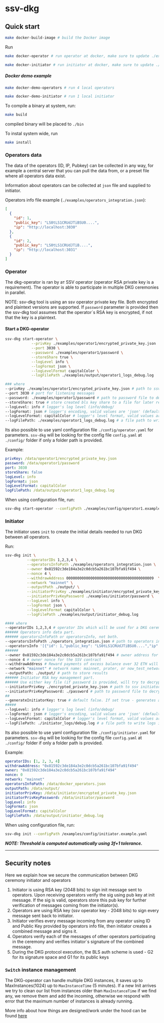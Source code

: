 # ssv-dkg

## Quick start

```sh
make docker-build-image # build the Docker image
```

Run

```sh
make docker-operator # run operator at docker, make sure to update ./examples/config/operator1.example.yaml
```


```sh
make docker-initiator # run initiator at docker, make sure to update ./examples/config/initiator.example.yaml
```

##### Docker demo example

```sh
make docker-demo-operators # run 4 local operators
```

```sh
make docker-demo-initiator # run 1 local initiator
```

To compile a binary at system, run:

```sh
make build
```

compiled binary will be placed to `./bin`

To instal system wide, run

```sh
make install
```

### Operators data

The data of the operators (ID, IP, Pubkey) can be collected in any way, for example a central server that you can pull the data from, or a preset file where all operators data exist.

Information about operators can be collected at `json` file and supplied to initiator.

Operators info file example (`./examples/operators_integration.json`):

```json
[
  {
    "id": 1,
    "public_key": "LS0tLS1CRUdJTiBSU0....",
    "ip": "http://localhost:3030"
  },
  {
    "id": 2,
    "public_key": "LS0tLS1CRUdJTiB....",
    "ip": "http://localhost:3031"
  }
]
```

### Operator

The dkg-operator is ran by aт SSV operator (operator RSA private key is a requirement).
The operator is able to participate in multiple DKG ceremonies in parallel.

NOTE: ssv-dkg tool is using an ssv operator private key file. Both encrypted and plaintext versions are supported. If `password` parameter is provided then the ssv-dkg tool assumes that the operator`s RSA key is encrypted, if not that the key is a plaintext.

#### Start a DKG-operator

```sh
ssv-dkg start-operator \
            --privKey ./examples/operator1/encrypted_private_key.json  \
            --port 3030 \
            --password ./examples/operator1/password \
            --storeShare true \
            --logLevel info \
            --logFormat json \
            --logLevelFormat capitalColor \
            --logFilePath ./examples/output/operator1_logs_debug.log

### where
--privKey ./examples/operator1/encrypted_private_key.json # path to ssv operator`s private key
--port 3030 # port for listening messages
--password: ./examples/operator1/password # path to password file to decrypt the key
--storeShare: true # store created bls key share to a file for later reuse if needed
--logLevel: info # logger's log level (info/debug/
--logFormat: json # logger's encoding, valid values are 'json' (default) and 'console'
--logLevelFormat: capitalColor # logger's level format, valid values are 'capitalColor' (default), 'capital' or 'lowercase''
--logFilePath: ./examples/operator1_logs_debug.log # a file path to write logs into
```

Its also possible to use yaml configuration file `./config/operator.yaml` for parameters. `ssv-dkg` will be looking for the config file `config.yaml` at `./config/` folder if only a folder path is provided.

Example:

```yaml
privKey: /data/operator1/encrypted_private_key.json
password: /data/operator1/password
port: 3030
storeShare: false
logLevel: info
logFormat: json
logLevelFormat: capitalColor
logFilePath: /data/output/operator1_logs_debug.log
```

When using configuration file, run:

```sh
ssv-dkg start-operator --configPath ./examples/config/operator1.example.yaml
```

### Initiator

The initiator uses `init` to create the initial details needed to run DKG between all operators.

Run:

```sh
ssv-dkg init \
          --operatorIDs 1,2,3,4 \
          --operatorsInfoPath ./examples/operators_integration.json \
          --owner 0x81592c3de184a3e2c0dcb5a261bc107bfa91f494 \
          --nonce 4 \
          --withdrawAddress 0000000000000000000000000000000000000009  \
          --network "mainnet" \
          --outputPath ./output/ \
          --initiatorPrivKey ./examples/initiator/encrypted_private_key.json \
          --initiatorPrivKeyPassword ./examples/initiator/password \
          --logLevel info \
          --logFormat json \
          --logLevelFormat capitalColor \
          --logFilePath ./examples/output/initiator_debug.log

#### where
--operatorIDs 1,2,3,4 # operator IDs which will be used for a DKG ceremony
###### Operators info data part.
###### operatorsInfoPath or operatorsInfo, not both.
--operatorsInfoPath ./operators_integration.json # path to operators info file or directory.
--operatorsInfo '[{"id": 1,"public_key": "LS0tLS1CRUdJTiBSU0....","ip": "http://localhost:3030"}, {"id": 2,"public_key": "LS0tLS1CRUdJTiBSU0....","ip": "http://localhost:3030"},...]' # raw JSON string containing operators info.
######
--owner 0x81592c3de184a3e2c0dcb5a261bc107bfa91f494 # owner address for the SSV contract
--nonce 4 # owner nonce for the SSV contract
--withdrawAddress # Reward payments of excess balance over 32 ETH will automatically and regularly be sent to a withdrawal address linked to each validator, once provided by the user. Users can also exit staking entirely, unlocking their full validator balance.
--network "mainnet" # network name: mainnet, prater, or now_test_network
--outputPath: ./output/ # path to store results
###### Initiator RSA key management part.
###### Use either key file (if password is provided, will try to decrypted, else plaintext) or generate a new key pair. Not both.
--initiatorPrivKey ./encrypted_private_key.json # path to ssv initiators`s private key
--initiatorPrivKeyPassword: ./password # path to password file to decrypt the key. If not provided key file considered contains plaintext key.
##
--generateInitiatorKey: true # default false. If set true - generates a new RSA key pair + random secure password. Result stored at `outputPath`
#####
--logLevel: info # logger's log level (info/debug/
--logFormat: json # logger's encoding, valid values are 'json' (default) and 'console'
--logLevelFormat: capitalColor # logger's level format, valid values are 'capitalColor' (default), 'capital' or 'lowercase''
--logFilePath: ./initiator_logs/debug.log # a file path to write logs into
```

Its also possible to use yaml configuration file `./config/initiator.yaml` for parameters. `ssv-dkg` will be looking for the config file `config.yaml` at `./config/` folder if only a folder path is provided.

Example:

```yaml
operatorIDs: [1, 2, 3, 4]
withdrawAddress: "0x81592c3de184a3e2c0dcb5a261bc107bfa91f494"
owner: "0x81592c3de184a3e2c0dcb5a261bc107bfa91f494"
nonce: 0
network: "mainnet"
operatorsInfoPath: /data/docker_operators.json
outputPath: /data/output/
initiatorPrivKey: /data/initiator/encrypted_private_key.json
initiatorPrivKeyPassword: /data/initiator/password
logLevel: info
logFormat: json
logLevelFormat: capitalColor
logFilePath: /data/output/initiator_debug.log
```

When using configuration file, run:

```sh
ssv-dkg init --configPath /examples/config/initiator.example.yaml
```

**_NOTE: Threshold is computed automatically using 3f+1 tolerance._**

---

## Security notes

Here we explain how we secure the communication between DKG ceremony initiator and operators

1. Initiator is using RSA key (2048 bits) to sign init message sent to operators. Upon receiving operators verify the sig using pub key at init message. If the sig is valid, operators store this pub key for further verification of messages coming from the initiator(s).
2. Operators are using RSA key (ssv operator key - 2048 bits) to sign every message sent back to initiator.
3. Initiator verifies every message incoming from any operator using ID and Public Key provided by operators info file, then initiator creates a combined message and signs it.
4. Operators verify each of the messages of other operators participating in the ceremony and verifies initiator`s signature of the combined message.
5. During the DKG protocol execution, the BLS auth scheme is used - G2 for its signature space and G1 for its public keys

### `Switch` instance management

The DKG-operator can handle multiple DKG instances, it saves up to MaxInstances(1024) up to `MaxInstanceTime` (5 minutes). If a new Init arrives we try to clean our list from instances older than `MaxInstanceTime` if we find any, we remove them and add the incoming, otherwise we respond with error that the maximum number of instances is already running.

More info about how things are designed/work under the hood can be found [here](./design.md)
